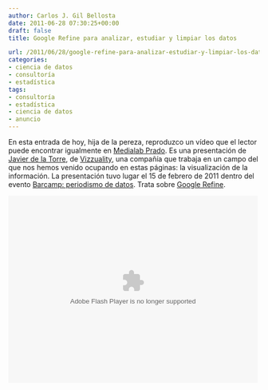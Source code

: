 ```yaml
---
author: Carlos J. Gil Bellosta
date: 2011-06-28 07:30:25+00:00
draft: false
title: Google Refine para analizar, estudiar y limpiar los datos

url: /2011/06/28/google-refine-para-analizar-estudiar-y-limpiar-los-datos/
categories:
- ciencia de datos
- consultoría
- estadística
tags:
- consultoría
- estadística
- ciencia de datos
- anuncio
---
```


En esta entrada de hoy, hija de la pereza, reproduzco un vídeo que el lector puede encontrar igualmente en [Medialab Prado](http://medialab-prado.es/article/google_refine_datos). Es una presentación de [Javier de la Torre](http://vizzuality.com/employees/jatorre), de [Vizzuality](http://vizzuality.com/), una compañía que trabaja en un campo del que nos hemos venido ocupando en estas páginas: la visualización de la información.
La presentación tuvo lugar el 15 de febrero de 2011 dentro del evento [Barcamp: periodismo de datos](http://medialab-prado.es/article/barcamp_periodismo_de_datos). Trata sobre [Google Refine](http://www.datanalytics.com/2010/11/12/google-refine-2-0-una-herramienta-con-muy-buen-aspecto/).


<embed src="http://medialab-prado.es/static/player/player.swf" height="375" width="500" allowfullscreen="true" type="application/x-shockwave-flash" flashvars="&file=http://medialab-prado.es/mmedia/6/6351/6351.flv&height=375&width=&autostart=false&skin=http://medialab-prado.es/static/player/skin.swf&frontcolor=ffffff&lightcolor=cc9900&controlbar=over&stretching=fill&image=http://medialab-prado.eshttp://medialab-prado.es/mmedia/6351/preview_image"></embed>
